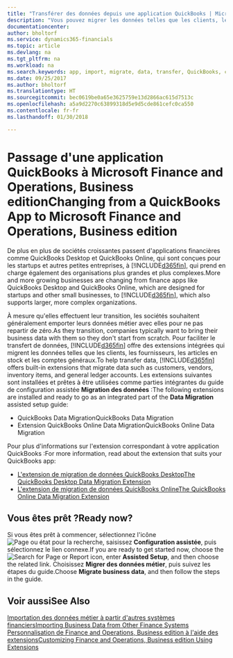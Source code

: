 ```yaml
---
title: "Transférer des données depuis une application QuickBooks | Microsoft Docs"
description: "Vous pouvez migrer les données telles que les clients, les fournisseurs, les articles en stock et les comptes généraux des applications QuickBooks vers Finance and Operations, Business edition."
documentationcenter: 
author: bholtorf
ms.service: dynamics365-financials
ms.topic: article
ms.devlang: na
ms.tgt_pltfrm: na
ms.workload: na
ms.search.keywords: app, import, migrate, data, transfer, QuickBooks, customize
ms.date: 09/25/2017
ms.author: bholtorf
ms.translationtype: HT
ms.sourcegitcommit: bec0619be0a65e3625759e13d2866ac615d7513c
ms.openlocfilehash: a5a9d2270c63899318d5e9d5cde861cefc0ca550
ms.contentlocale: fr-fr
ms.lasthandoff: 01/30/2018

---
```



# <a name="changing-from-a-quickbooks-app-to-microsoft-finance-and-operations-business-edition"></a><span data-ttu-id="99358-103">Passage d'une application QuickBooks à Microsoft Finance and Operations, Business edition</span><span class="sxs-lookup"><span data-stu-id="99358-103">Changing from a QuickBooks App to Microsoft Finance and Operations, Business edition</span></span>
<span data-ttu-id="99358-104">De plus en plus de sociétés croissantes passent d'applications financières comme QuickBooks Desktop et QuickBooks Online, qui sont conçues pour les startups et autres petites entreprises, à [!INCLUDE[d365fin](includes/d365fin_md.md)], qui prend en charge également des organisations plus grandes et plus complexes.</span><span class="sxs-lookup"><span data-stu-id="99358-104">More and more growing businesses are changing from finance apps like QuickBooks Desktop and QuickBooks Online, which are designed for startups and other small businesses, to [!INCLUDE[d365fin](includes/d365fin_md.md)], which also supports larger, more complex organizations.</span></span> 

<span data-ttu-id="99358-105">À mesure qu'elles effectuent leur transition, les sociétés souhaitent généralement emporter leurs données métier avec elles pour ne pas repartir de zéro.</span><span class="sxs-lookup"><span data-stu-id="99358-105">As they transition, companies typically want to bring their business data with them so they don't start from scratch.</span></span> <span data-ttu-id="99358-106">Pour faciliter le transfert de données, [!INCLUDE[d365fin](includes/d365fin_md.md)] offre des extensions intégrées qui migrent les données telles que les clients, les fournisseurs, les articles en stock et les comptes généraux.</span><span class="sxs-lookup"><span data-stu-id="99358-106">To help transfer data, [!INCLUDE[d365fin](includes/d365fin_md.md)] offers built-in extensions that migrate data such as customers, vendors, inventory items, and general ledger accounts.</span></span> <span data-ttu-id="99358-107">Les extensions suivantes sont installées et prêtes à être utilisées comme parties intégrantes du guide de configuration assistée **Migration des données** :</span><span class="sxs-lookup"><span data-stu-id="99358-107">The following extensions are installed and ready to go as an integrated part of the **Data Migration** assisted setup guide:</span></span>

* <span data-ttu-id="99358-108">QuickBooks Data Migration</span><span class="sxs-lookup"><span data-stu-id="99358-108">QuickBooks Data Migration</span></span> 
* <span data-ttu-id="99358-109">Extension QuickBooks Online Data Migration</span><span class="sxs-lookup"><span data-stu-id="99358-109">QuickBooks Online Data Migration</span></span>

<span data-ttu-id="99358-110">Pour plus d'informations sur l'extension correspondant à votre application QuickBooks :</span><span class="sxs-lookup"><span data-stu-id="99358-110">For more information, read about the extension that suits your QuickBooks app:</span></span>   

* [<span data-ttu-id="99358-111">L'extension de migration de données QuickBooks Desktop</span><span class="sxs-lookup"><span data-stu-id="99358-111">The QuickBooks Desktop Data Migration Extension</span></span>](ui-extensions-quickbooks-data-migration.md)
* [<span data-ttu-id="99358-112">L'extension de migration de données QuickBooks Online</span><span class="sxs-lookup"><span data-stu-id="99358-112">The QuickBooks Online Data Migration Extension</span></span>](ui-extensions-quickbooks-online-data-migration.md)

## <a name="ready-now"></a><span data-ttu-id="99358-113">Vous êtes prêt ?</span><span class="sxs-lookup"><span data-stu-id="99358-113">Ready now?</span></span>
<span data-ttu-id="99358-114">Si vous êtes prêt à commencer, sélectionnez l'icône ![Page ou état pour la recherche](media/ui-search/search_small.png "icône Page ou état pour la recherche"), saisissez **Configuration assistée**, puis sélectionnez le lien connexe.</span><span class="sxs-lookup"><span data-stu-id="99358-114">If you are ready to get started now, choose the ![Search for Page or Report](media/ui-search/search_small.png "Search for Page or Report icon") icon, enter **Assisted Setup**, and then choose the related link.</span></span> <span data-ttu-id="99358-115">Choisissez **Migrer des données métier**, puis suivez les étapes du guide.</span><span class="sxs-lookup"><span data-stu-id="99358-115">Choose **Migrate business data**, and then follow the steps in the guide.</span></span>

## <a name="see-also"></a><span data-ttu-id="99358-116">Voir aussi</span><span class="sxs-lookup"><span data-stu-id="99358-116">See Also</span></span>
[<span data-ttu-id="99358-117">Importation des données métier à partir d'autres systèmes financiers</span><span class="sxs-lookup"><span data-stu-id="99358-117">Importing Business Data from Other Finance Systems</span></span>](upload-data.md)  
[<span data-ttu-id="99358-118">Personnalisation de Finance and Operations, Business edition à l'aide des extensions</span><span class="sxs-lookup"><span data-stu-id="99358-118">Customizing Finance and Operations, Business edition Using Extensions</span></span>](ui-extensions.md)   

